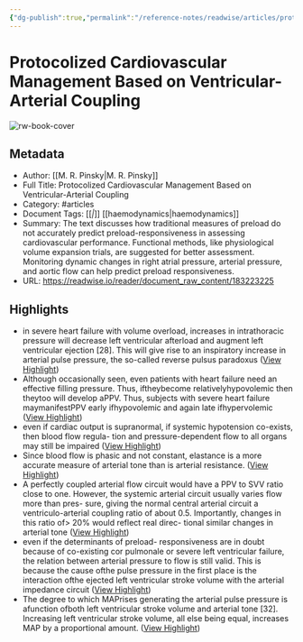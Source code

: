 ```yaml
---
{"dg-publish":true,"permalink":"/reference-notes/readwise/articles/protocolized-cardiovascular-management-based-on-ventricular-arterial-coupling/"}
---
```


# Protocolized Cardiovascular Management Based on Ventricular-Arterial Coupling

![rw-book-cover](https://readwise-assets.s3.amazonaws.com/media/reader/parsed_document_assets/183223225/J34GG12pvdeBBe0H7X38Tq6DCThQa5kP1CFL0PORJ24-cove_7Oj7VXm.png)

## Metadata
- Author: [[M. R. Pinsky\|M. R. Pinsky]]
- Full Title: Protocolized Cardiovascular Management Based on Ventricular-Arterial Coupling
- Category: #articles
- Document Tags: [[*\|*]] [[haemodynamics\|haemodynamics]] 
- Summary: The text discusses how traditional measures of preload do not accurately predict preload-responsiveness in assessing cardiovascular performance. Functional methods, like physiological volume expansion trials, are suggested for better assessment. Monitoring dynamic changes in right atrial pressure, arterial pressure, and aortic flow can help predict preload responsiveness.
- URL: https://readwise.io/reader/document_raw_content/183223225

## Highlights
- in severe heart failure with volume overload, increases in intrathoracic pressure will decrease left ventricular afterload and augment left ventricular ejection [28]. This will give rise to an inspiratory increase in arterial pulse pressure, the so-called reverse pulsus paradoxus ([View Highlight](https://read.readwise.io/read/01j045qp0kdjdwb1zwjbx438qd))
- Although occasionally seen, even patients with heart failure need an effective filling pressure. Thus, iftheybecome relativelyhypovolemic then theytoo will develop aPPV. Thus, subjects with severe heart failure maymanifestPPV early ifhypovolemic and again late ifhypervolemic ([View Highlight](https://read.readwise.io/read/01j045rf8xhgtvya31kz77jka6))
- even if cardiac output is supranormal, if systemic hypotension co-exists, then blood flow regula- tion and pressure-dependent flow to all organs may still be impaired ([View Highlight](https://read.readwise.io/read/01j047dp5w9r3req2bg8stj6dx))
- Since blood flow is phasic and not constant, elastance is a more accurate measure of arterial tone than is arterial resistance. ([View Highlight](https://read.readwise.io/read/01j047g6b3hyjbdpjqrhy772yv))
- A perfectly coupled arterial flow circuit would have a PPV to SVV ratio close to one. However, the systemic arterial circuit usually varies flow more than pres- sure, giving the normal central arterial circuit a ventriculo-arterial coupling ratio of about 0.5. Importantly, changes in this ratio of> 20% would reflect real direc- tional similar changes in arterial tone ([View Highlight](https://read.readwise.io/read/01j047k5gmmtprymcmka7939mf))
- even if the determinants of preload- responsiveness are in doubt because of co-existing cor pulmonale or severe left ventricular failure, the relation between arterial pressure to flow is still valid. This is because the cause ofthe pulse pressure in the first place is the interaction ofthe ejected left ventricular stroke volume with the arterial impedance circuit ([View Highlight](https://read.readwise.io/read/01j047qknteveb8kw9qgq4mdw8))
- The degree to which MAPrises generating the arterial pulse pressure is afunction ofboth left ventricular stroke volume and arterial tone [32]. Increasing left ventricular stroke volume, all else being equal, increases MAP by a proportional amount. ([View Highlight](https://read.readwise.io/read/01j047pstbr5q83fgvqf2xjnwt))
